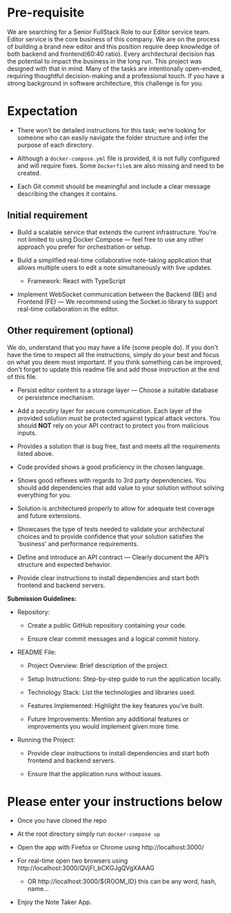 # Pre-requisite 
We are searching for a Senior FullStack Role to our Editor service team. Editor service is the core business of this company. We are on the process of
building a brand new editor and this position require deep knowledge of both backend and frontend(60:40 ratio). Every architectural decision has the potential to impact the business in the long run.
This project was designed with that in mind. Many of the tasks are intentionally open-ended, requiring thoughtful decision-making and a professional touch. If you have a strong background in software architecture, this challenge is for you. 

# Expectation

- There won’t be detailed instructions for this task; we’re looking for someone who can easily navigate the folder structure and infer the purpose of each directory.

- Although a `docker-compose.yml` file is provided, it is not fully configured and will require fixes. Some `Dockerfile`s are also missing and need to be created.

- Each Git commit should be meaningful and include a clear message describing the changes it contains.

## Initial requirement

- Build a scalable service that extends the current infrastructure.
You’re not limited to using Docker Compose — feel free to use any other approach you prefer for orchestration or setup.

- Build a simplified real-time collaborative note-taking application that allows multiple users to edit a note simultaneously with live updates.
  - Framework: React with TypeScript

- Implement WebSocket communication between the Backend (BE) and Frontend (FE) — We recommend using the Socket.io library to support real-time collaboration in the editor.


## Other requirement (optional)
We do, understand that you may have a life (some people do). If you don't have the time to respect all the instructions, simply do your best and focus on what you deem most important. If you think something can be improved, don't forget to update this readme file and add those instruction at the end of this file.


- Persist editor content to a storage layer — Choose a suitable database or persistence mechanism.

- Add a secutiry layer for secure communication. Each layer of the provided solution must be protected against typical attack vectors. You should **NOT** rely on your API contract to protect you from malicious inputs.

- Provides a solution that is bug free, fast and meets all the requirements listed above.

- Code provided shows a good proficiency in the chosen language.

- Shows good reflexes with regards to 3rd party dependencies. You should add dependencies that add value to your solution without solving everything for you.

- Solution is architectured properly to allow for adequate test coverage and future extensions.

- Showcases the type of tests needed to validate your architectural choices and to provide confidence that your solution satisfies the 'business' and performance requirements.

- Define and introduce an API contract — Clearly document the API’s structure and expected behavior.

- Provide clear instructions to install dependencies and start both frontend and backend servers.



**Submission Guidelines:**
- Repository:

  - Create a public GitHub repository containing your code.

  - Ensure clear commit messages and a logical commit history.

- README File:

  - Project Overview: Brief description of the project.

  - Setup Instructions: Step-by-step guide to run the application locally.

  - Technology Stack: List the technologies and libraries used.

  - Features Implemented: Highlight the key features you’ve built.

  - Future Improvements: Mention any additional features or improvements you would implement given more time.

- Running the Project:

  - Provide clear instructions to install dependencies and start both frontend and backend servers.

  - Ensure that the application runs without issues.


# Please enter your instructions below
- Once you have cloned the repo
- At the root directory simply run `docker-compose up`
- Open the app with Firefox or Chrome using http://localhost:3000/
- For real-time open two browsers using http://localhost:3000/QVjFl_bCKGJgQVgXAAAG 
  - OR http://localhost:3000/${ROOM_ID} this can be any word, hash, name...

- Enjoy the Note Taker App.
